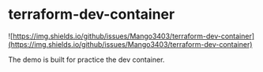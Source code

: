 # terraform-dev-container

![https://img.shields.io/github/issues/Mango3403/terraform-dev-container](https://img.shields.io/github/issues/Mango3403/terraform-dev-container)

The demo is built for practice the dev container.